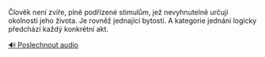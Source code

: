 
Člověk není zvíře, plně podřízené stimulům, jež nevyhnutelně určují okolnosti jeho života. Je rovněž jednající bytostí. A kategorie jednání logicky předchází každý konkrétní akt.

[🔊 Poslechnout audio](/data/7-paragraphs/audio/chapter_13/para_007-lovk-nen-zve-pln-podzen-stimulm-je-ne.mp3)
